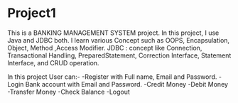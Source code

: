 # Project1

This is a BANKING MANAGEMENT SYSTEM project.
In this project, I use Java and JDBC both.
I learn various Concept such as OOPS, Encapsulation, Object, Method ,Access Modifier.
JDBC : concept like Connection, Transactional Handling, PreparedStatement, Correction Interface, Statement Interface, and CRUD operation.

In this project User can:-
       -Register with Full name, Email and Password.
       -Login Bank account with Email and Password.
       -Credit Money
       -Debit Money
       -Transfer Money
       -Check Balance
       -Logout
       
       
